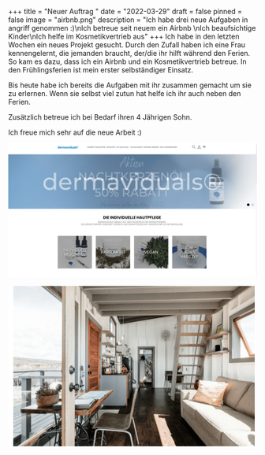 +++
title = "Neuer Auftrag "
date = "2022-03-29"
draft = false
pinned = false
image = "airbnb.png"
description = "Ich habe drei neue Aufgaben in angriff genommen :)\nIch betreue seit neuem ein Airbnb \nIch beaufsichtige Kinder\nIch helfe im Kosmetikvertrieb aus"
+++
Ich habe in den letzten Wochen ein neues Projekt gesucht. Durch den Zufall haben ich eine Frau kennengelernt, die jemanden braucht, der/die ihr hilft während den Ferien. So kam es dazu, dass ich ein Airbnb und ein Kosmetikvertrieb betreue. In den Frühlingsferien ist mein erster selbständiger Einsatz. 

Bis heute habe ich bereits die Aufgaben mit ihr zusammen gemacht um sie zu erlernen. Wenn sie selbst viel zutun hat helfe ich ihr auch neben den Ferien. 

Zusätzlich betreue ich bei Bedarf ihren 4 Jährigen Sohn. 

Ich freue mich sehr auf die neue Arbeit :)

![hier können Sie das Kosmetikunternehmen kennenlernen. Ich werde Rechnungen machen, Pakete verpacken und diese versenden. ](website.kosmetik.png)

![Ich werde für die Schlüsselübergabe und die Reinigung des Airbnb verantwortlich sein.](airbnb.png)